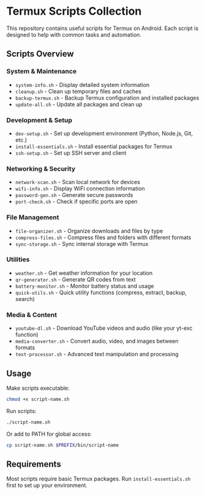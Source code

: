 # Termux Scripts Collection

This repository contains useful scripts for Termux on Android. Each script is designed to help with common tasks and automation.

## Scripts Overview

### System & Maintenance
- `system-info.sh` - Display detailed system information
- `cleanup.sh` - Clean up temporary files and caches
- `backup-termux.sh` - Backup Termux configuration and installed packages
- `update-all.sh` - Update all packages and clean up

### Development & Setup
- `dev-setup.sh` - Set up development environment (Python, Node.js, Git, etc.)
- `install-essentials.sh` - Install essential packages for Termux
- `ssh-setup.sh` - Set up SSH server and client

### Networking & Security
- `network-scan.sh` - Scan local network for devices
- `wifi-info.sh` - Display WiFi connection information
- `password-gen.sh` - Generate secure passwords
- `port-check.sh` - Check if specific ports are open

### File Management
- `file-organizer.sh` - Organize downloads and files by type
- `compress-files.sh` - Compress files and folders with different formats
- `sync-storage.sh` - Sync internal storage with Termux

### Utilities
- `weather.sh` - Get weather information for your location
- `qr-generator.sh` - Generate QR codes from text
- `battery-monitor.sh` - Monitor battery status and usage
- `quick-utils.sh` - Quick utility functions (compress, extract, backup, search)

### Media & Content
- `youtube-dl.sh` - Download YouTube videos and audio (like your yt-exc function)
- `media-converter.sh` - Convert audio, video, and images between formats
- `text-processor.sh` - Advanced text manipulation and processing

## Usage

Make scripts executable:
```bash
chmod +x script-name.sh
```

Run scripts:
```bash
./script-name.sh
```

Or add to PATH for global access:
```bash
cp script-name.sh $PREFIX/bin/script-name
```

## Requirements

Most scripts require basic Termux packages. Run `install-essentials.sh` first to set up your environment.